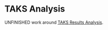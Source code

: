 TAKS Analysis
=============

UNFINISHED work around [TAKS Results Analysis](https://martin.atlassian.net/wiki/x/CAAPAQ).
